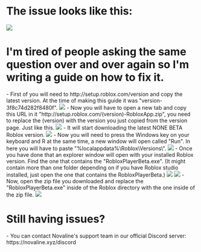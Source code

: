 <h1>The issue looks like this:</h1>
<img src="https://cdn.discordapp.com/attachments/853622467021242408/987497520697581590/RWaf0q0i.png">
<h1>I'm tired of people asking the same question over and over again so I'm writing a guide on how to fix it.</h1>
- First of you will need to http://setup.roblox.com/version and copy the latest version. At the time of making this guide it was "version-3f8c74d282f8480f".
<img src="https://media.discordapp.net/attachments/894267089567764533/916408422528843786/unknown.png">
- Now you will have to open a new tab and copy this URL in it "http://setup.roblox.com/(version)-RobloxApp.zip", you need to replace the (version) with the version you just copied from the version page. Just like this.
<img src="https://media.discordapp.net/attachments/894267089567764533/916408947605385236/unknown.png">
- It will start downloading the latest NONE BETA Roblox version.
<img src="https://media.discordapp.net/attachments/894267089567764533/916409146054705192/unknown.png">
- Now you will need to press the Windows key on your keyboard and R at the same time, a new window will open called "Run". In here you will have to paste "%localappdata%\Roblox\Versions\".
<img src="https://media.discordapp.net/attachments/894267089567764533/916409591640780830/unknown.png">
- Once you have done that an explorer window will open with your installed Roblox version. Find the one that contains the "RobloxPlayerBeta.exe". (It might contain more than one folder depending on if you have Roblox studio installed, just open the one that contains the RobloxPlayerBeta.)
<img src="https://media.discordapp.net/attachments/894267089567764533/916410161957064704/unknown.png">
<img src="https://media.discordapp.net/attachments/894267089567764533/916410915807723590/unknown.png">
- Now, open the zip file you downloaded and replace the "RobloxPlayerBeta.exe" inside of the Roblox directory with the one inside of the zip file.
<img src="https://media.discordapp.net/attachments/894267089567764533/916411461235015770/qeKtHZ2afi1.gif">
<h1>Still having issues?</h1>
- You can contact Novaline's support team in our official Discord server: https://novaline.xyz/discord
